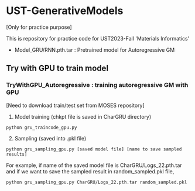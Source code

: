 # UST-GenerativeModels

[Only for practice purpose]


This is repository for practice code for UST2023-Fall 'Materials Informatics'

- Model_GRU/RNN.pth.tar : Pretrained model for Autoregressive GM




## Try with GPU to train model


### TryWithGPU_Autoregressive : training autoregressive GM with GPU
[Need to download train/test set from MOSES repository]

1. Model training (chkpt file is saved in CharGRU directory)
```
python gru_traincode_gpu.py
```

2. Sampling (saved into .pkl file)
```
python gru_sampling_gpu.py [saved model file] [name to save sampled results]
```
For example, if name of the saved model file is CharGRU/Logs_22.pth.tar and if we want to save the sampled result in random_sampled.pkl file,
```
python gru_sampling_gpu.py CharGRU/Logs_22.pth.tar random_sampled.pkl
```
